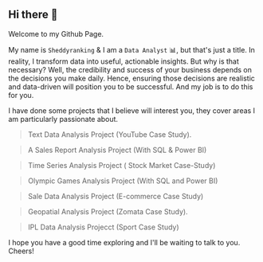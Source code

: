 ## Hi there 👋

Welcome to my Github Page.

My name is `Sheddyranking` & I am a `Data Analyst` 📊, but that's just a title. In reality, I transform data into useful, actionable insights.
But why is that necessary? Well, the credibility and success of your business depends on the decisions you make daily.
Hence, ensuring those decisions are realistic and data-driven will position you to be successful. And my job is to do this for you.

I have done some projects that I believe will interest you, they cover areas I am particularly passionate about.

  > Text Data Analysis Project (YouTube Case Study).

  > A Sales Report Analysis Project (With SQL & Power BI)
  
  > Time Series Analysis Project ( Stock Market Case-Study)
  
  > Olympic Games Analysis Project (With SQL and Power BI)
  
  > Sale Data Analysis Project (E-commerce Case Study)
  
  > Geopatial Analysis Project (Zomata Case Study).
  
  > IPL Data Analysis Projecct (Sport Case Study)

I hope you have a good time exploring and I'll be waiting to talk to you. Cheers!
